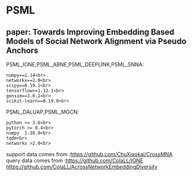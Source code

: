 # PSML
## paper: Towards Improving Embedding Based Models of Social Network Alignment via Pseudo Anchors

PSML_IONE,PSML_ABNE,PSML_DEEPLINK,PSML_SNNA:<br>

```
numpy==1.14<br>
networkx==2.0<br>
scipy==0.19.1<br>
tensorflow>=1.12.1<br>
gensim==3.0.1<br>
scikit-learn==0.19.0<br>
```

PSML_DALUAP,PSML_MGCN:<br>
```
python >= 3.6<br>
pytorch >= 0.4<br>
numpy  1.18.0<br>
tqdm<br>
networkx >2.0<br>
```

support data comes from :https://github.com/ChuXiaokai/CrossMNA<br>
query data comes from :https://github.com/ColaLL/IONE<br>
                       https://github.com/ColaLL/AcrossNetworkEmbeddingDiversity
